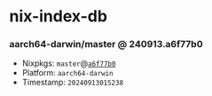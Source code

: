 # nix-index-db
### aarch64-darwin/master @ 240913.a6f77b0
- Nixpkgs: `master`@[`a6f77b0`](https://github.com/NixOS/nixpkgs/commit/a6f77b0590a382b701d2e441c79583017a3e6ab6)
- Platform: `aarch64-darwin`
- Timestamp: `20240913015238`
